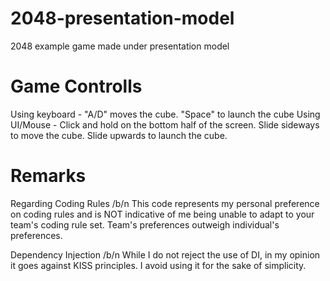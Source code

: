 # 2048-presentation-model
2048 example game made under presentation model

# Game Controlls
Using keyboard - "A/D" moves the cube. "Space" to launch the cube
Using UI/Mouse - Click and hold on the bottom half of the screen. Slide sideways to move the cube. Slide upwards to launch the cube.

# Remarks
Regarding Coding Rules /b/n
This code represents my personal preference on coding rules and is NOT indicative of me being unable to adapt to your team's coding rule set. Team's preferences outweigh individual's preferences.

Dependency Injection /b/n
While I do not reject the use of DI, in my opinion it goes against KISS principles. I avoid using it for the sake of simplicity.
